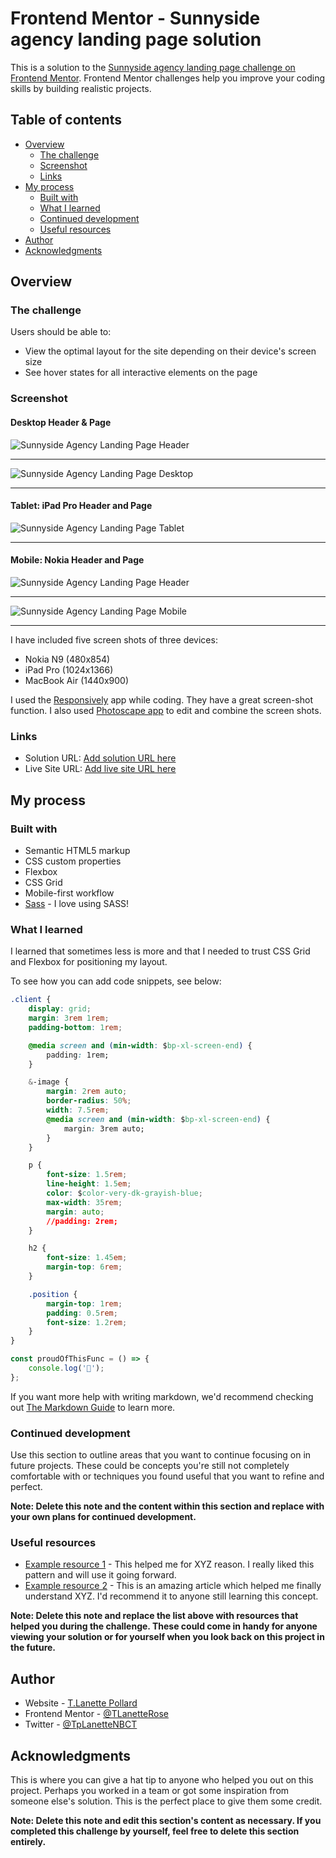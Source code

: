 # Frontend Mentor - Sunnyside agency landing page solution

This is a solution to the [Sunnyside agency landing page challenge on Frontend Mentor](https://www.frontendmentor.io/challenges/sunnyside-agency-landing-page-7yVs3B6ef). Frontend Mentor challenges help you improve your coding skills by building realistic projects.

## Table of contents

- [Overview](#overview)
  - [The challenge](#the-challenge)
  - [Screenshot](#screenshot)
  - [Links](#links)
- [My process](#my-process)
  - [Built with](#built-with)
  - [What I learned](#what-i-learned)
  - [Continued development](#continued-development)
  - [Useful resources](#useful-resources)
- [Author](#author)
- [Acknowledgments](#acknowledgments)

## Overview

### The challenge

Users should be able to:

- View the optimal layout for the site depending on their device's screen size
- See hover states for all interactive elements on the page

### Screenshot

#### Desktop Header & Page

![Sunnyside Agency Landing Page Header](assets/images/Screenshots/SunnysideDesktopHeader.jpg)

---

![Sunnyside Agency Landing Page Desktop](assets/images/Screenshots/SunnysideDesktop-side.jpg)

---

#### Tablet: iPad Pro Header and Page

![Sunnyside Agency Landing Page Tablet](assets/images/Screenshots/SunnysideIpadPro.jpg)

---

#### Mobile: Nokia Header and Page

![Sunnyside Agency Landing Page Header](assets/images/Screenshots/SunnysideHeaderNokia1-side.jpg)

---

![Sunnyside Agency Landing Page Mobile](assets/images/Screenshots/SunnysideNokia1-side.jpg)

---

I have included five screen shots of three devices:

- Nokia N9 (480x854)
- iPad Pro (1024x1366)
- MacBook Air (1440x900)

I used the [Responsively](https://opencollective.com/responsively) app while coding. They have a great screen-shot function. I also used [Photoscape app](http://www.photoscape.org/ps/main/index.php) to edit and combine the screen shots.

### Links

- Solution URL: [Add solution URL here](https://your-solution-url.com)
- Live Site URL: [Add live site URL here](https://your-live-site-url.com)

## My process

### Built with

- Semantic HTML5 markup
- CSS custom properties
- Flexbox
- CSS Grid
- Mobile-first workflow
- [Sass](https://sass-lang.com/) - I love using SASS!

### What I learned

I learned that sometimes less is more and that I needed to trust CSS Grid and Flexbox for positioning my layout.

To see how you can add code snippets, see below:

```css
.client {
	display: grid;
	margin: 3rem 1rem;
	padding-bottom: 1rem;

	@media screen and (min-width: $bp-xl-screen-end) {
		padding: 1rem;
	}

	&-image {
		margin: 2rem auto;
		border-radius: 50%;
		width: 7.5rem;
		@media screen and (min-width: $bp-xl-screen-end) {
			margin: 3rem auto;
		}
	}

	p {
		font-size: 1.5rem;
		line-height: 1.5em;
		color: $color-very-dk-grayish-blue;
		max-width: 35rem;
		margin: auto;
		//padding: 2rem;
	}

	h2 {
		font-size: 1.45em;
		margin-top: 6rem;
	}

	.position {
		margin-top: 1rem;
		padding: 0.5rem;
		font-size: 1.2rem;
	}
}
```

```js
const proudOfThisFunc = () => {
	console.log('🎉');
};
```

If you want more help with writing markdown, we'd recommend checking out [The Markdown Guide](https://www.markdownguide.org/) to learn more.

### Continued development

Use this section to outline areas that you want to continue focusing on in future projects. These could be concepts you're still not completely comfortable with or techniques you found useful that you want to refine and perfect.

**Note: Delete this note and the content within this section and replace with your own plans for continued development.**

### Useful resources

- [Example resource 1](https://www.example.com) - This helped me for XYZ reason. I really liked this pattern and will use it going forward.
- [Example resource 2](https://www.example.com) - This is an amazing article which helped me finally understand XYZ. I'd recommend it to anyone still learning this concept.

**Note: Delete this note and replace the list above with resources that helped you during the challenge. These could come in handy for anyone viewing your solution or for yourself when you look back on this project in the future.**

## Author

- Website - [T.Lanette Pollard](https://tlp-portfolio.vercel.app/)
- Frontend Mentor - [@TLanetteRose](https://www.frontendmentor.io/profile/TLanetteRose)
- Twitter - [@TpLanetteNBCT](https://twitter.com/TpLanetteNBCT)

## Acknowledgments

This is where you can give a hat tip to anyone who helped you out on this project. Perhaps you worked in a team or got some inspiration from someone else's solution. This is the perfect place to give them some credit.

**Note: Delete this note and edit this section's content as necessary. If you completed this challenge by yourself, feel free to delete this section entirely.**
